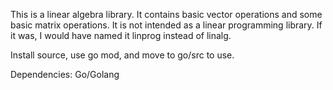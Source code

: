 This is a linear algebra library. It contains basic vector operations and some basic matrix operations.
It is not intended as a linear programming library. If it was, I would have named it linprog instead of linalg.

Install source, use go mod, and move to go/src to use.

Dependencies: Go/Golang
